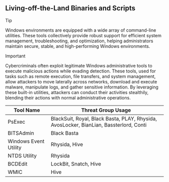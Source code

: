 ## Living-off-the-Land Binaries and Scripts

> [!TIP]
> Windows environments are equipped with a wide array of command-line utilities. These tools collectively provide robust support for efficient system management, troubleshooting, and optimization, helping administrators maintain secure, stable, and high-performing Windows environments. 

> [!IMPORTANT]
> Cybercriminals often exploit legitimate Windows administrative tools to execute malicious actions while evading detection. These tools, used for tasks such as remote execution, file transfers, and system management, allow attackers to move laterally across networks, download and execute malware, manipulate logs, and gather sensitive information. By leveraging these built-in utilities, attackers can conduct their activities stealthily, blending their actions with normal administrative operations.

| Tool Name | Threat Group Usage |
|---|---|
| PsExec | BlackSuit, Royal, Black Basta, PLAY, Rhysida, AvosLocker, BianLian, Bassterlord, Conti |
| BITSAdmin | Black Basta |
| Windows Event Utility | Rhysida, Hive |
| NTDS Utility | Rhysida |
| BCDEdit | LockBit, Snatch, Hive |
| WMIC | Hive |
